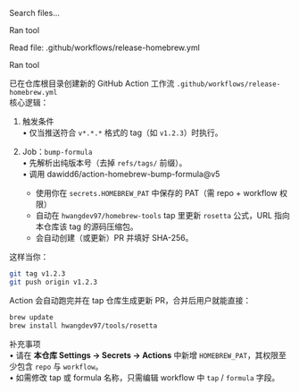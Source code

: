 Search files...

Ran tool



Read file: .github/workflows/release-homebrew.yml

Ran tool

已在仓库根目录创建新的 GitHub Action 工作流 `.github/workflows/release-homebrew.yml`  
核心逻辑：

1. 触发条件  
   • 仅当推送符合 `v*.*.*` 格式的 tag（如 `v1.2.3`）时执行。

2. Job：`bump-formula`  
   • 先解析出纯版本号（去掉 `refs/tags/` 前缀）。  
   • 调用 dawidd6/action-homebrew-bump-formula@v5  
     - 使用你在 `secrets.HOMEBREW_PAT` 中保存的 PAT（需 repo + workflow 权限）  
     - 自动在 `hwangdev97/homebrew-tools` tap 里更新 `rosetta` 公式，URL 指向本仓库该 tag 的源码压缩包。  
     - 会自动创建（或更新）PR 并填好 SHA-256。

这样当你：

```bash
git tag v1.2.3
git push origin v1.2.3
```

Action 会自动跑完并在 tap 仓库生成更新 PR，合并后用户就能直接：

```bash
brew update
brew install hwangdev97/tools/rosetta
```

补充事项  
• 请在 **本仓库 Settings → Secrets → Actions** 中新增 `HOMEBREW_PAT`，其权限至少包含 `repo` 与 `workflow`。  
• 如需修改 tap 或 formula 名称，只需编辑 workflow 中 `tap` / `formula` 字段。